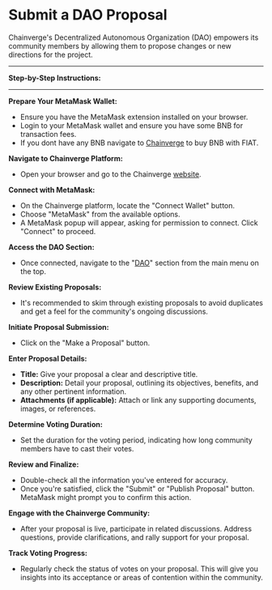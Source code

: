 # Submit a DAO Proposal

Chainverge's Decentralized Autonomous Organization (DAO) empowers its community members by allowing them to propose changes or new directions for the project.&#x20;

***

**Step-by-Step Instructions:**

***

**Prepare Your MetaMask Wallet:**

* Ensure you have the MetaMask extension installed on your browser.
* Login to your MetaMask wallet and ensure you have some BNB for transaction fees.
* If you dont have any BNB navigate to [Chainverge](https://chainverge.net/trade) to buy BNB with FIAT.

**Navigate to Chainverge Platform:**

* Open your browser and go to the Chainverge [website](https://chainverge.net/).

**Connect with MetaMask:**

* On the Chainverge platform, locate the "Connect Wallet" button.
* Choose "MetaMask" from the available options.
* A MetaMask popup will appear, asking for permission to connect. Click "Connect" to proceed.

**Access the DAO Section:**

* Once connected, navigate to the "[DAO](https://chainverge.net/voting)" section from the main menu on the top.

**Review Existing Proposals:**

* It's recommended to skim through existing proposals to avoid duplicates and get a feel for the community's ongoing discussions.

**Initiate Proposal Submission:**

* Click on the "Make a Proposal" button.

**Enter Proposal Details:**

* **Title:** Give your proposal a clear and descriptive title.
* **Description:** Detail your proposal, outlining its objectives, benefits, and any other pertinent information.
* **Attachments (if applicable):** Attach or link any supporting documents, images, or references.

**Determine Voting Duration:**

* Set the duration for the voting period, indicating how long community members have to cast their votes.



**Review and Finalize:**

* Double-check all the information you've entered for accuracy.
* Once you're satisfied, click the "Submit" or "Publish Proposal" button. MetaMask might prompt you to confirm this action.

**Engage with the Chainverge Community:**

* After your proposal is live, participate in related discussions. Address questions, provide clarifications, and rally support for your proposal.

**Track Voting Progress:**

* Regularly check the status of votes on your proposal. This will give you insights into its acceptance or areas of contention within the community.
